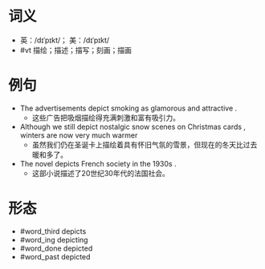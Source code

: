 # 词义
- 英：/dɪˈpɪkt/； 美：/dɪˈpɪkt/
- #vt 描绘；描述；描写；刻画；描画
# 例句
- The advertisements depict smoking as glamorous and attractive .
	- 这些广告把吸烟描绘得充满刺激和富有吸引力。
- Although we still depict nostalgic snow scenes on Christmas cards , winters are now very much warmer
	- 虽然我们仍在圣诞卡上描绘着具有怀旧气氛的雪景，但现在的冬天比过去暖和多了。
- The novel depicts French society in the 1930s .
	- 这部小说描述了20世纪30年代的法国社会。
# 形态
- #word_third depicts
- #word_ing depicting
- #word_done depicted
- #word_past depicted
